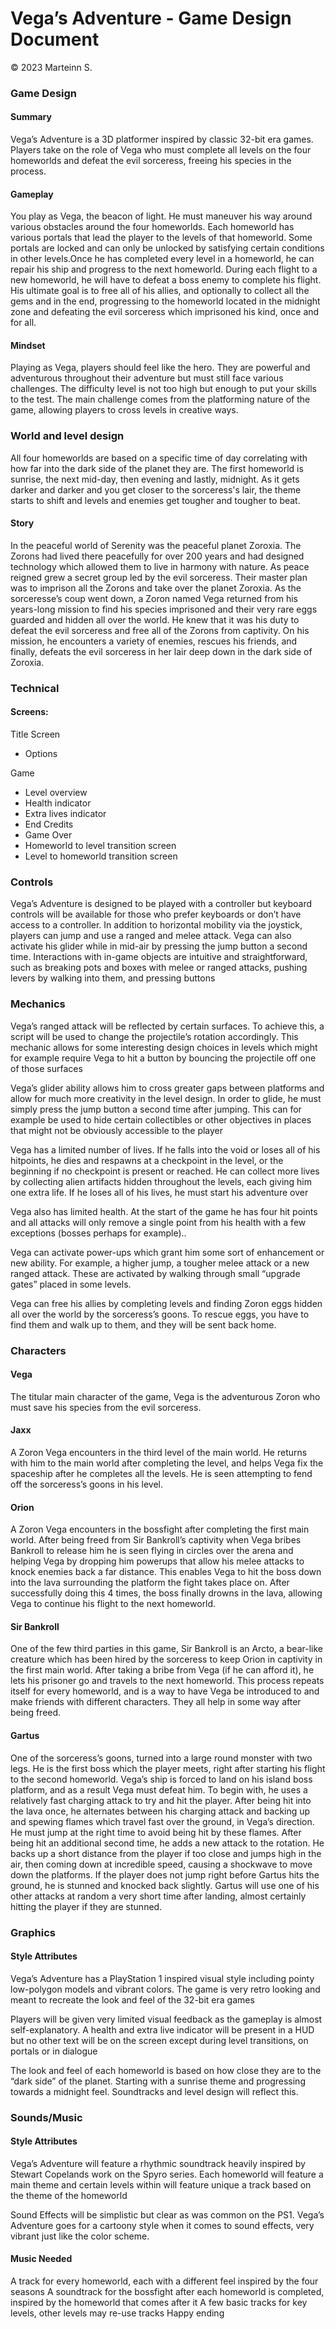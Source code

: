 # Vega’s Adventure - Game Design Document
© 2023 Marteinn S.
  
### Game Design


#### Summary
Vega’s Adventure is a 3D platformer inspired by classic 32-bit era games. Players take on the role of Vega who must complete all levels on the four homeworlds and defeat the evil sorceress, freeing his species in the process.

#### Gameplay
You play as Vega, the beacon of light. He must maneuver his way around various obstacles around the four homeworlds. Each homeworld has various portals that lead the player to the levels of that homeworld. Some portals are locked and can only be unlocked by satisfying certain conditions in other levels.Once he has completed every level in a homeworld, he can repair his ship and progress to the next homeworld. During each flight to a new homeworld, he will have to defeat a boss enemy to complete his flight. His ultimate goal is to free all of his allies, and optionally to collect all the gems and in the end, progressing to the homeworld located in the midnight zone and defeating the evil sorceress which imprisoned his kind, once and for all. 

#### Mindset
Playing as Vega, players should feel like the hero. They are powerful and adventurous throughout their adventure but must still face various challenges. The difficulty level is not too high but enough to put your skills to the test. The main challenge comes from the platforming nature of the game, allowing players to cross levels in creative ways.


### World and level design
All four homeworlds are based on a specific time of day correlating with how far into the dark side of the planet they are. The first homeworld is sunrise, the next mid-day, then evening and lastly, midnight. As it gets darker and darker and you get closer to the sorceress's lair, the theme starts to shift and levels and enemies get tougher and tougher to beat. 




#### Story
In the peaceful world of Serenity was the peaceful planet Zoroxia. The Zorons had lived there peacefully for over 200 years and had designed technology which allowed them to live in harmony with nature. As peace reigned grew a secret group led by the evil sorceress. Their master plan was to imprison all the Zorons and take over the planet Zoroxia. As the sorceresse’s coup went down, a Zoron named Vega returned from his years-long mission to find his species imprisoned and their very rare eggs guarded and hidden all over the world. He knew that it was his duty to defeat the evil sorceress and free all of the Zorons from captivity. On his mission, he encounters a variety of enemies, rescues his friends, and finally, defeats the evil sorceress in her lair deep down in the dark side of Zoroxia. 



### Technical  
#### Screens:  
Title Screen  
 - Options  
  
Game  
 - Level overview
 - Health indicator
 - Extra lives indicator
 - End Credits
 - Game Over
 - Homeworld to level transition screen
 - Level to homeworld transition screen


### Controls
Vega’s Adventure is designed to be played with a controller but keyboard controls will be available for those who prefer keyboards or don’t have access to a controller. In addition to horizontal mobility via the joystick, players can jump and use a ranged and melee attack. Vega can also activate his glider while in mid-air by pressing the jump button a second time. Interactions with in-game objects are intuitive and straightforward, such as breaking pots and boxes with melee or ranged attacks, pushing levers by walking into them, and pressing buttons

### Mechanics
Vega’s ranged attack will be reflected by certain surfaces. To achieve this, a script will be used to change the projectile’s rotation accordingly. This mechanic allows for some interesting design choices in levels which might for example require Vega to hit a button by bouncing the projectile off one of those surfaces

Vega’s glider ability allows him to cross greater gaps between platforms and allow for much more creativity in the level design. In order to glide, he must simply press the jump button a second time after jumping. This can for example be used to hide certain collectibles or other objectives in places that might not be obviously accessible to the player

Vega has a limited number of lives. If he falls into the void or loses all of his hitpoints, he dies and respawns at a checkpoint in the level, or the beginning if no checkpoint is present or reached. He can collect more lives by collecting alien artifacts hidden throughout the levels, each giving him one extra life. If he loses all of his lives, he must start his adventure over
 
Vega also has limited health. At the start of the game he has four hit points and all attacks will only remove a single point from his health with a few exceptions (bosses perhaps for example).. 

Vega can activate power-ups which grant him some sort of enhancement or new ability. For example, a higher jump, a tougher melee attack or a new ranged attack. These are activated by walking through small “upgrade gates” placed in some levels. 

Vega can free his allies by completing levels and finding Zoron eggs hidden all over the world by the sorceress’s goons. To rescue eggs, you have to find them and walk up to them, and they will be sent back home.















### Characters

#### Vega
The titular main character of the game, Vega is the adventurous Zoron who must save his species from the evil sorceress. 

#### Jaxx
A Zoron Vega encounters in the third level of the main world. He returns with him to the main world after completing the level, and helps Vega fix the spaceship after he completes all the levels. He is seen attempting to fend off the sorceress’s goons in his level.

#### Orion
A Zoron Vega encounters in the bossfight after completing the first main world. After being freed from Sir Bankroll’s captivity when Vega bribes Bankroll to release him he is seen flying in circles over the arena and helping Vega by dropping him powerups that allow his melee attacks to knock enemies back a far distance. This enables Vega to hit the boss down into the lava surrounding the platform the fight takes place on. After successfully doing this 4 times, the boss finally drowns in the lava, allowing Vega to continue his flight to the next homeworld.

#### Sir Bankroll
One of the few third parties in this game, Sir Bankroll is an Arcto, a bear-like creature which has been hired by the sorceress to keep Orion in captivity in the first main world. After taking a bribe from Vega (if he can afford it), he lets his prisoner go and travels to the next homeworld. This process repeats itself for every homeworld, and is a way to have Vega be introduced to and make friends with different characters. They all help in some way after being freed.

#### Gartus
One of the sorceress’s goons, turned into a large round monster with two legs. He is the first boss which the player meets, right after starting his flight to the second homeworld. Vega’s ship is forced to land on his island boss platform, and as a result Vega must defeat him. To begin with, he uses a relatively fast charging attack to try and hit the player. After being hit into the lava once, he alternates between his charging attack and backing up and spewing flames which travel fast over the ground, in Vega’s direction. He must jump at the right time to avoid being hit by these flames. After being hit an additional second time, he adds a new attack to the rotation. He backs up a short distance from the player if too close and jumps high in the air, then coming down at incredible speed, causing a shockwave to move down the platforms. If the player does not jump right before Gartus hits the ground, he is stunned and knocked back slightly. Gartus will use one of his other attacks at random a very short time after landing, almost certainly hitting the player if they are stunned.  

### Graphics
#### Style Attributes
Vega’s Adventure has a PlayStation 1 inspired visual style including pointy low-polygon models and vibrant colors. The game is very retro looking and meant to recreate the look and feel of the 32-bit era games

Players will be given very limited visual feedback as the gameplay is almost self-explanatory. A health and extra live indicator will be present in a HUD but no other text will be on the screen except during level transitions, on portals or in dialogue

The look and feel of each homeworld is based on how close they are to the “dark side” of the planet. Starting with a sunrise theme and progressing towards a midnight feel. Soundtracks and level design will reflect this.


### Sounds/Music
#### Style Attributes
Vega’s Adventure will feature a rhythmic soundtrack heavily inspired by Stewart Copelands work on the Spyro series. Each homeworld will feature a main theme and certain levels within will feature unique a track based on the theme of the homeworld

Sound Effects will be simplistic but clear as was common on the PS1. Vega’s Adventure goes for a cartoony style when it comes to sound effects, very vibrant just like the color scheme. 

#### Music Needed
A track for every homeworld, each with a different feel inspired by the four seasons
A soundtrack for the bossfight after each homeworld is completed, inspired by the homeworld that comes after it
A few basic tracks for key levels, other levels may re-use tracks
Happy ending
